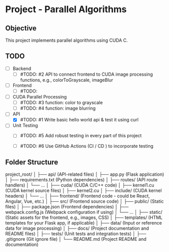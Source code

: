 # Project - Parallel Algorithms

## Objective 

This project implements parallel algorithms using CUDA C. 



## TODO

- [ ] Backend 
    - [ ] #TODO: #2 API to connect frontend to CUDA image processing functions, e.g., colorToGrayscale, imageBlur
- [ ] Frontend
    - [ ] #TODO:
- [ ] CUDA Parallel Processing
    - [ ] #TODO: #3 function: color to grayscale
    - [ ] #TODO: #4 function: image blurring
- [ ] API  
    - [x] #TODO: #1 Write basic hello world api & test it using curl
- [ ] Unit Testing 
    - [ ] #TODO: #5 Add robust testing in every part of this project
    - [ ] #TODO: #6 Use GitHub Actions (CI / CD ) to incorporate testing 




## Folder Structure

project_root/
│
├── api/               (API-related files)
│   ├── app.py         (Flask application)
│   ├── requirements.txt (Python dependencies)
│   ├── routes/        (API route handlers)
│   └── ...
│
├── cuda/              (CUDA C/C++ code)
│   ├── kernel1.cu     (CUDA kernel source files)
│   ├── kernel2.cu
│   ├── include/       (CUDA kernel headers)
│   └── ...
│
├── frontend/           (Frontend code - could be React, Angular, Vue, etc.)
│   ├── src/            (Frontend source code)
│   ├── public/         (Static files)
│   ├── package.json    (Frontend dependencies)
│   ├── webpack.config.js (Webpack configuration if using)
│   └── ...
│
├── static/             (Static assets for the frontend, e.g., images, CSS)
│
├── templates/          (HTML templates for your Flask app, if applicable)
│
├── data/               (Input or reference data for image processing)
│
├── docs/               (Project documentation and README files)
│
├── tests/              (Unit tests and integration tests)
│
├── .gitignore          (Git ignore file)
│
└── README.md           (Project README and documentation)
